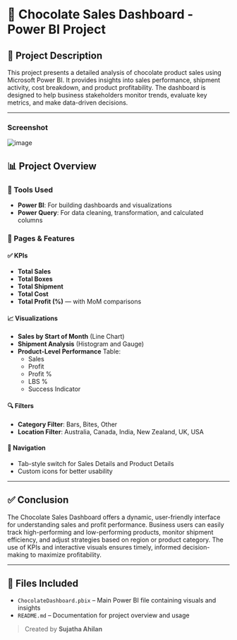 # 🍫 Chocolate Sales Dashboard - Power BI Project

## 📌 Project Description

This project presents a detailed analysis of chocolate product sales using Microsoft Power BI. It provides insights into sales performance, shipment activity, cost breakdown, and product profitability. The dashboard is designed to help business stakeholders monitor trends, evaluate key metrics, and make data-driven decisions.

---
### Screenshot
![image](https://github.com/user-attachments/assets/d8140982-a9b2-4cdc-ac88-9f5736d6fcff)


## 📊 Project Overview

### 🔧 Tools Used
- **Power BI**: For building dashboards and visualizations
- **Power Query**: For data cleaning, transformation, and calculated columns

### 📂 Pages & Features

#### ✅ KPIs
- **Total Sales**
- **Total Boxes**
- **Total Shipment**
- **Total Cost**
- **Total Profit (%)** — with MoM comparisons

#### 📈 Visualizations
- **Sales by Start of Month** (Line Chart)
- **Shipment Analysis** (Histogram and Gauge)
- **Product-Level Performance** Table:
  - Sales
  - Profit
  - Profit %
  - LBS %
  - Success Indicator

#### 🔍 Filters
- **Category Filter**: Bars, Bites, Other
- **Location Filter**: Australia, Canada, India, New Zealand, UK, USA

#### 🧭 Navigation
- Tab-style switch for Sales Details and Product Details
- Custom icons for better usability

---

## ✅ Conclusion

The Chocolate Sales Dashboard offers a dynamic, user-friendly interface for understanding sales and profit performance. Business users can easily track high-performing and low-performing products, monitor shipment efficiency, and adjust strategies based on region or product category. The use of KPIs and interactive visuals ensures timely, informed decision-making to maximize profitability.

---

## 📁 Files Included

- `ChocolateDashboard.pbix` – Main Power BI file containing visuals and insights
- `README.md` – Documentation for project overview and usage

> Created by **Sujatha Ahilan**
